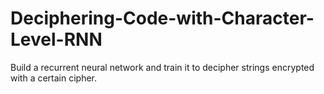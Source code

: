 # Deciphering-Code-with-Character-Level-RNN
 Build a recurrent neural network and train it to decipher strings encrypted with a certain cipher.
